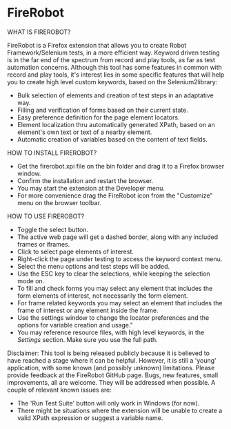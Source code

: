FireRobot
=========

WHAT IS FIREROBOT?

FireRobot is a Firefox extension that allows you to create Robot Framework/Selenium tests, in a more efficient way.
Keyword driven testing is in the far end of the spectrum from record and play tools, as far as test automation concerns. 
Although this tool has some features in common with record and play tools, it's interest lies in some specific features that will help you to create high level custom keywords, based on the Selenium2library:
- Bulk selection of elements and creation of test steps in an adaptative way.
- Filling and verification of forms based on their current state.
- Easy preference definition for the page element locators.
- Element localization thru automatically generated XPath, based on an element's own text or text of a nearby element.
- Automatic creation of variables based on the content of text fields.

HOW TO INSTALL FIREROBOT?
- Get the firerobot.xpi file on the bin folder and drag it to a Firefox browser window.
- Confirm the installation and restart the browser.
- You may start the extension at the Developer menu.
- For more convenience drag the FireRobot icon from the "Customize" menu on the browser toolbar.



HOW TO USE FIREROBOT?
- Toggle the select button.
- The active web page will get a dashed border, along with any included frames or iframes.
- Click to select page elements of interest.
- Right-click the page under testing to access the keyword context menu.
- Select the menu options and test steps will be added.
- Use the ESC key to clear the selections, while keeping the selection mode on.
- To fill and check forms you may select any element that includes the form elements of interest, not necessarily the form element.
- For frame related keywords you may select an element that includes the frame of interest or any element inside the frame.
- Use the settings window to change the locator preferences and the options for variable creation and usage."
- You may reference resource files, with high level keywords, in the *Settings* section. Make sure you use the full path.

Disclaimer: This tool is being released publicly because it is believed to have reached a stage where it can be helpful. However, it is still a 'young' application, with some known (and possibly unknown) limitations. 
Please provide feedback at the FireRobot GitHub page. 
Bugs, new features, small improvements, all are welcome. They will be addressed when possible.
A couple of relevant known issues are:
- The 'Run Test Suite' button will only work in Windows (for now).
- There might be situations where the extension will be unable to create a valid XPath expression or suggest a variable name.
